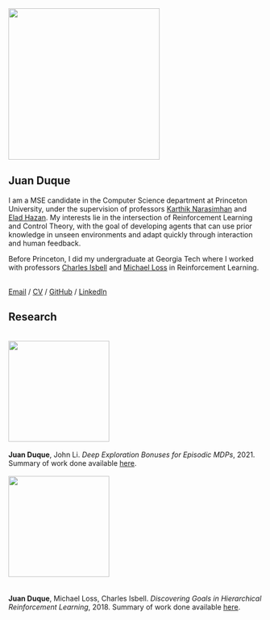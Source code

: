<head>
  <link href="styles/style.scss" rel="stylesheet" type="text/css">
</head>

<div class="content">
  <img src="https://juanduquevan.github.io/docs/assets/juan_duque_picture.jpg" width="300">
  <div class="text">
    <h2><strong>Juan Duque</strong></h2>
    <p>I am a MSE candidate in the Computer Science department at Princeton University, under the supervision of professors <a href="https://www.cs.princeton.edu/~karthikn/">Karthik Narasimhan</a>       and <a href="https://www.ehazan.com/">Elad Hazan</a>. My interests lie in the intersection of           Reinforcement Learning and Control Theory, with the goal of developing agents that can use               prior knowledge in unseen environments and adapt quickly through interaction and human                   feedback.
    </p>
    <p>
    Before Princeton, I did my undergraduate at Georgia Tech where I worked with professors <a               href="https://www.cc.gatech.edu/fac/Charles.Isbell/">Charles Isbell</a> and <a                           href="https://people.math.gatech.edu/~loss/">Michael Loss</a> in Reinforcement Learning.
    </p> 
    <br>
    <div class="menu">
      <a href="mailto: juduque@princeton.edu">Email</a> / <a href="https://juanduquevan.github.io/docs/assets/Curriculum_Vitae.pdf">CV</a> / <a href="https://github.com/juanduquevan">GitHub</a> / <a href="https://www.linkedin.com/in/juan-duque/">LinkedIn</a>
    </div>
  </div>
  <h2><strong>Research</strong></h2>
  <br>
  <img src="https://juanduquevan.github.io/docs/assets/Exploration.PNG" width="200">
  <div class="text">
    <br>
    <strong>Juan Duque</strong>, John Li. <i>Deep Exploration Bonuses for Episodic MDPs</i>, 2021. Summary of work done available <a href="https://juanduquevan.github.io/docs/assets/Deep_Exploration_Bonuses.pdf">here</a>.
    <br>
    <br>
  </div>
  <img src="https://juanduquevan.github.io/docs/assets/Goals2.PNG" width="200">
  <div class="text">
    <br>
    <br>
    <strong>Juan Duque</strong>, Michael Loss, Charles Isbell. <i>Discovering Goals in Hierarchical
Reinforcement Learning</i>, 2018. Summary of work done available <a href="https://juanduquevan.github.io/docs/assets/DiscoveringGoals (2).pdf">here</a>.
  </div>
</div>
<br>
<br>

